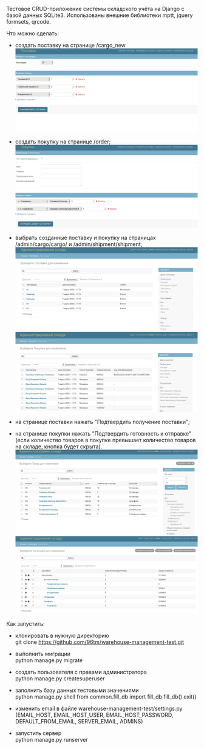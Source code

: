 Тестовое CRUD-приложение системы складского учёта на Django с базой данных SQLite3.
Использованы внешние библиотеки mptt, jquery formsets, qrcode.

Что можно сделать:
- создать поставку на странице /cargo_new
![Страница поставки](1.png)

- создать покупку на странице /order;
![Страница покупки](2.png)

- выбрать созданные поставку и покупку на страницах /admin/cargo/cargo/
и /admin/shipment/shipment;
![Страница списка поставок](3.png)
![Страница списка покупок](4.png)

- на странице поставки нажать "Подтвердить получение поставки";
- на странице покупки нажать "Подтвердить готовность к отправке"
(если количество товаров в покупке превышает количество товаров на складе,
кнопка будет скрыта).
![Страница товаров](5.png)
![Страница категорий](6.png)

Как запустить:
- клонировать в нужную директорию <br>
git clone https://github.com/96tm/warehouse-management-test.git

- выполнить миграции <br>
python manage.py migrate

- создать пользователя с правами администратора <br>
python manage.py createsuperuser

- заполнить базу данных тестовыми значениями <br>
python manage.py shell
from common.fill_db import fill_db
fill_db()
exit()

- изменить email в файле warehouse-management-test/settings.py <br>
(EMAIL_HOST, EMAIL_HOST_USER, EMAIL_HOST_PASSWORD, <br>
DEFAULT_FROM_EMAIL, SERVER_EMAIL, ADMINS)

- запустить сервер <br>
python manage.py runserver
